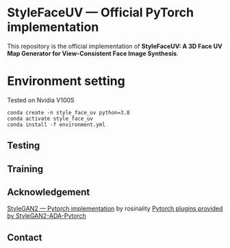 <!-- ![]() -->
# StyleFaceUV &mdash; Official PyTorch implementation
This repository is the official implementation of **StyleFaceUV: A 3D Face UV Map Generator for View-Consistent Face Image Synthesis**.

# Environment setting
Tested on Nvidia V100S
```
conda create -n style_face_uv python=3.8
conda activate style_face_uv
conda install -f environment.yml
```

## Testing
## Training
## Acknowledgement
[StyleGAN2 &mdash; Pytorch implementation](https://github.com/rosinality/stylegan2-pytorch) by rosinality
[Pytorch plugins provided by StyleGAN2-ADA-Pytorch](https://github.com/NVlabs/stylegan2-ada-pytorch)
## Contact